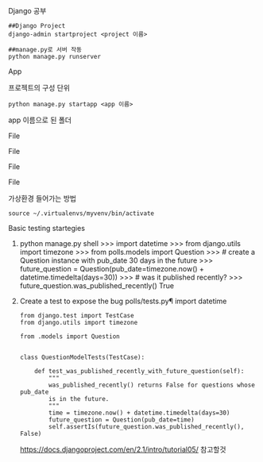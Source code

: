 Django 공부

    ##Django Project
    django-admin startproject <project 이름>

    ##manage.py로 서버 작동
    python manage.py runserver



App

프로젝트의 구성 단위

    python manage.py startapp <app 이름>

app 이름으로 된 폴더

File

File

File

File



가상환경 들어가는 방법

    source ~/.virtualenvs/myvenv/bin/activate



Basic testing startegies

1. python manage.py shell
       >>> import datetime
       >>> from django.utils import timezone
       >>> from polls.models import Question
       >>> # create a Question instance with pub_date 30 days in the future
       >>> future_question = Question(pub_date=timezone.now() + datetime.timedelta(days=30))
       >>> # was it published recently?
       >>> future_question.was_published_recently()
       True


1. Create a test to expose the bug
       polls/tests.py¶
       import datetime

       from django.test import TestCase
       from django.utils import timezone

       from .models import Question


       class QuestionModelTests(TestCase):

           def test_was_published_recently_with_future_question(self):
               """
               was_published_recently() returns False for questions whose pub_date
               is in the future.
               """
               time = timezone.now() + datetime.timedelta(days=30)
               future_question = Question(pub_date=time)
               self.assertIs(future_question.was_published_recently(), False)
   https://docs.djangoproject.com/en/2.1/intro/tutorial05/ 참고할것
